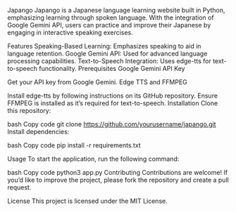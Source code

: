Japango
Japango is a Japanese language learning website built in Python, emphasizing learning through spoken language. With the integration of Google Gemini API, users can practice and improve their Japanese by engaging in interactive speaking exercises.

Features
Speaking-Based Learning: Emphasizes speaking to aid in language retention.
Google Gemini API: Used for advanced language processing capabilities.
Text-to-Speech Integration: Uses edge-tts for text-to-speech functionality.
Prerequisites
Google Gemini API Key

Get your API key from Google Gemini.
Edge TTS and FFMPEG

Install edge-tts by following instructions on its GitHub repository.
Ensure FFMPEG is installed as it’s required for text-to-speech.
Installation
Clone this repository:

bash
Copy code
git clone https://github.com/yourusername/japango.git
Install dependencies:

bash
Copy code
pip install -r requirements.txt


Usage
To start the application, run the following command:

bash
Copy code
python3 app.py
Contributing
Contributions are welcome! If you’d like to improve the project, please fork the repository and create a pull request.

License
This project is licensed under the MIT License.


